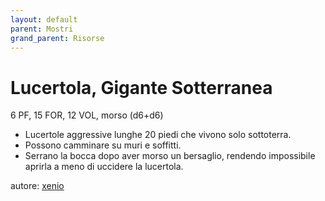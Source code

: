 ```yaml
---
layout: default
parent: Mostri
grand_parent: Risorse
---
```


# Lucertola, Gigante Sotterranea
6 PF, 15 FOR, 12 VOL, morso (d6+d6)
- Lucertole aggressive lunghe 20 piedi che vivono solo sottoterra.
- Possono camminare su muri e soffitti.
- Serrano la bocca dopo aver morso un bersaglio, rendendo impossibile aprirla a meno di uccidere la lucertola.

autore: [xenio](https://xenioinabottle.blogspot.com)
